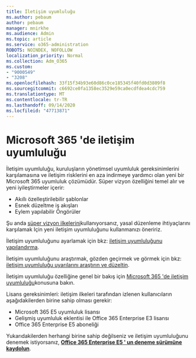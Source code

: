 ```yaml
---
title: İletişim uyumluluğu
ms.author: pebaum
author: pebaum
manager: mnirkhe
ms.audience: Admin
ms.topic: article
ms.service: o365-administration
ROBOTS: NOINDEX, NOFOLLOW
localization_priority: Normal
ms.collection: Adm_O365
ms.custom:
- "9000549"
- "3208"
ms.openlocfilehash: 33f15f34b93e60d86c0ce185345f40fd0d3809f8
ms.sourcegitcommit: c6692ce0fa1358ec3529e59ca0ecdfdea4cdc759
ms.translationtype: MT
ms.contentlocale: tr-TR
ms.lasthandoff: 09/14/2020
ms.locfileid: "47713871"
---
```

# <a name="communication-compliance-in-microsoft-365"></a>Microsoft 365 'de iletişim uyumluluğu

İletişim uyumluluğu, kuruluşların yönetimsel uyumluluk gereksinimlerini karşılamasına ve iletişim risklerini en aza indirmeye yardımcı olan yeni bir Microsoft 365 uyumluluk çözümüdür. Süper vizyon özelliğini temel alır ve yeni iyileştirmeler içerir:

- Akıllı özelleştirilebilir şablonlar
- Esnek düzeltme iş akışları
- Eylem yapılabilir Öngörüler

Şu anda [süper vizyon ilkelerini](https://docs.microsoft.com/microsoft-365/compliance/supervision-policies)kullanıyorsanız, yasal düzenleme ihtiyaçlarını karşılamak Için yeni iletişim uyumluluğunu kullanmanızı öneririz.

İletişim uyumluluğunu ayarlamak için bkz: [iletişim uyumluluğunu yapılandırma](https://docs.microsoft.com/microsoft-365/compliance/communication-compliance-configure).

İletişim uyumluluğunu araştırmak, gözden geçirmek ve görmek için bkz: [iletişim uyumluluğu uyarılarını araştırın ve düzeltin](https://docs.microsoft.com/microsoft-365/compliance/communication-compliance-investigate-remediate).

İletişim uyumluluğu özelliğine genel bir bakış için [Microsoft 365 'de iletişim uyumluluğu](https://docs.microsoft.com/microsoft-365/compliance/communication-compliance)konusuna bakın.

Lisans gereksinimleri: iletişim ilkeleri tarafından izlenen kullanıcıların aşağıdakilerden birine sahip olması gerekir:

- Microsoft 365 E5 uyumluluk lisansı
- Gelişmiş uyumluluk eklentisi ile Office 365 Enterprise E3 lisansı
- Office 365 Enterprise E5 aboneliği

Yukarıdakilerden herhangi birine sahip değilseniz ve iletişim uyumluluğunu denemek istiyorsanız, **[Office 365 Enterprise E5 ' un deneme sürümüne kaydolun](https://go.microsoft.com/fwlink/p/?LinkID=698279)**.